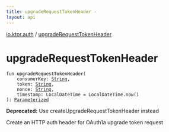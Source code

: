 ```yaml
---
title: upgradeRequestTokenHeader - 
layout: api
---
```


<div class='api-docs-breadcrumbs'><a href="index.html">io.ktor.auth</a> / <a href="./upgrade-request-token-header.html">upgradeRequestTokenHeader</a></div>

# upgradeRequestTokenHeader

<div class="signature"><code><span class="keyword">fun </span><s><span class="identifier">upgradeRequestTokenHeader</span></s><span class="symbol">(</span><br/>&nbsp;&nbsp;&nbsp;&nbsp;<span class="parameterName" id="io.ktor.auth$upgradeRequestTokenHeader(kotlin.String, kotlin.String, kotlin.String, java.time.LocalDateTime)/consumerKey">consumerKey</span><span class="symbol">:</span>&nbsp;<a href="https://kotlinlang.org/api/latest/jvm/stdlib/kotlin/-string/index.html"><span class="identifier">String</span></a><span class="symbol">, </span><br/>&nbsp;&nbsp;&nbsp;&nbsp;<span class="parameterName" id="io.ktor.auth$upgradeRequestTokenHeader(kotlin.String, kotlin.String, kotlin.String, java.time.LocalDateTime)/token">token</span><span class="symbol">:</span>&nbsp;<a href="https://kotlinlang.org/api/latest/jvm/stdlib/kotlin/-string/index.html"><span class="identifier">String</span></a><span class="symbol">, </span><br/>&nbsp;&nbsp;&nbsp;&nbsp;<span class="parameterName" id="io.ktor.auth$upgradeRequestTokenHeader(kotlin.String, kotlin.String, kotlin.String, java.time.LocalDateTime)/nonce">nonce</span><span class="symbol">:</span>&nbsp;<a href="https://kotlinlang.org/api/latest/jvm/stdlib/kotlin/-string/index.html"><span class="identifier">String</span></a><span class="symbol">, </span><br/>&nbsp;&nbsp;&nbsp;&nbsp;<span class="parameterName" id="io.ktor.auth$upgradeRequestTokenHeader(kotlin.String, kotlin.String, kotlin.String, java.time.LocalDateTime)/timestamp">timestamp</span><span class="symbol">:</span>&nbsp;<span class="identifier">LocalDateTime</span>&nbsp;<span class="symbol">=</span>&nbsp;LocalDateTime.now()<br/><span class="symbol">)</span><span class="symbol">: </span><a href="-http-auth-header/-parameterized/index.html"><span class="identifier">Parameterized</span></a></code></div>

**Deprecated:** Use createUpgradeRequestTokenHeader instead

Create an HTTP auth header for OAuth1a upgrade token request

